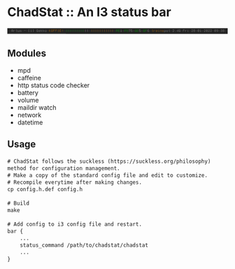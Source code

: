 # ChadStat :: An I3 status bar

![screenshot.png](screenshot.png)

## Modules
- mpd
- caffeine
- http status code checker
- battery
- volume
- maildir watch
- network
- datetime

## Usage

    # ChadStat follows the suckless (https://suckless.org/philosophy) method for configuration management.
    # Make a copy of the standard config file and edit to customize.
    # Recompile everytime after making changes.
    cp config.h.def config.h

    # Build
    make

    # Add config to i3 config file and restart.
    bar {
        ...
        status_command /path/to/chadstat/chadstat
        ...
    }
